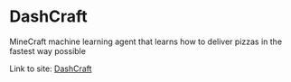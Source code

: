 # DashCraft
MineCraft machine learning agent that learns how to deliver pizzas in the fastest way possible

Link to site: [DashCraft](https://alonmaor.github.io/DashCraft/index.html)
